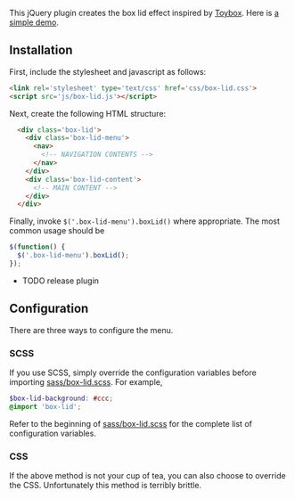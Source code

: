 This jQuery plugin creates the box lid effect inspired by
[Toybox](http://www.toybox.co.nz/). Here is [a simple demo][demo].

## Installation
First, include the stylesheet and javascript as follows:

```html
<link rel='stylesheet' type='text/css' href='css/box-lid.css'>
<script src='js/box-lid.js'></script>
```

Next, create the following HTML structure:

```html
  <div class='box-lid'>
    <div class='box-lid-menu'>
      <nav>
        <!-- NAVIGATION CONTENTS -->
      </nav>
    </div>
    <div class='box-lid-content'>
      <!-- MAIN CONTENT -->
    </div>
  </div>
```

Finally, invoke `$('.box-lid-menu').boxLid()` where appropriate. The most
common usage should be

```js
$(function() {
  $('.box-lid-menu').boxLid();
});
```

- TODO release plugin

## Configuration
There are three ways to configure the menu.

### SCSS
If you use SCSS, simply override the configuration variables before importing
[sass/box-lid.scss][sass]. For example,

```scss
$box-lid-background: #ccc;
@import 'box-lid';
```

Refer to the beginning of [sass/box-lid.scss][sass] for the complete list of
configuration variables.

### CSS
If the above method is not your cup of tea, you can also choose to override the CSS.
Unfortunately this method is terribly brittle.

  [demo]: http://jimjh.github.io/box-lid/demo.html
  [sass]: https://github.com/jimjh/box-lid/blob/master/sass/box-lid.scss
